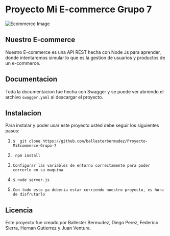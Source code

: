 # Proyecto Mi E-commerce Grupo 7

![Ecommerce Image](https://www.tallerdeinformatica.edu.uy/app/webroot/ckfinder/userfiles/images/how-ecommerce-companies-can-care-for-their-customers-5eb56dfe6c64e-1520x800-1.png)

## Nuestro E-commerce

Nuestro E-commerce es una API REST hecha con Node Js para aprender, donde intentaremos simular lo que es la gestion de usuarios y productos de un e-commerce.


## Documentacion
Toda la documentacion fue hecha con Swagger y se puede ver abriendo el archivo `swagger.yaml` al descargar el proyecto.


## Instalacion

Para instalar y poder usar este proyecto usted debe seguir los siguientes pasos:

1. ` $  git clone https://github.com/ballesterbermudez/Proyecto-MiEcommerce-Grupo-7 `

2. ` npm install`

3. `Configurar las variables de entorno correctamente para poder correrlo en su maquina`

4. `$ node server.js`

5. `Con todo esto ya deberia estar corriendo nuestro proyecto, es hora de disfrutarlo`



## Licencia

Este proyecto fue creado por Ballester Bermudez, Diego Perez, Federico Sierra, Hernan Gutierrez y Juan Ventura.
